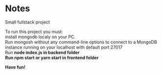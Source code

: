 # Notes
Small fullstack project

To run this project you must:<br>
install mongodb localy on your PC.<br>
Run mongosh without any command-line options to connect to a MongoDB instance running on your localhost with default port 27017<br>
Run <b>node index.js<b/> in backend folder<br>
Run npm start or yarn start in frontend folder<br>

Have fun! 
